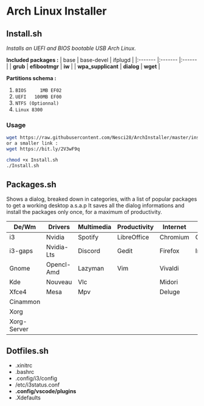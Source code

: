 # Arch Linux Installer

## Install.sh
*Installs an UEFI and BIOS bootable USB Arch Linux.*

__Included packages :__
| base                | base-devel     | ifplugd     |
|:-------             |:-------        |:------      |
| __grub__            | __efibootmgr__ | __iw__      |
| __wpa_supplicant__  | __dialog__     | __wget__    |

__Partitions schema :__
1) `BIOS     1MB EF02`
2) `UEFI   100MB EF00`
3) `NTFS (Optionnal)`
4) `Linux 8300`

### Usage
```bash
wget https://raw.githubusercontent.com/Nesci28/ArchInstaller/master/install.sh
or a smaller link :
wget https://bit.ly/2V3wF9q

chmod +x Install.sh
./Install.sh
```
## Packages.sh
Shows a dialog, breaked down in categories, with a list of popular packages to get a working desktop a.s.a.p
It saves all the dialog informations and install the packages only once, for a maximum of productivity.

| De/Wm         | Drivers    | Multimedia | Productivity  | Internet | Image       | Coding | Other            |
| -----         | -----      | -----      | -----         | -----    | -----       | -----  | -----            |
| i3            | Nvidia     | Spotify    | LibreOffice   | Chromium | Gimp        | VsCode | OpenSSL          |
| i3-gaps       | Nvidia-Lts | Discord    | Gedit         | Firefox  | ImageMagick | Atom   | Gparted          |
| Gnome         | Opencl-Amd | Lazyman    | Vim           | Vivaldi  |             | Npm    | Rxvt-Unicode     |
| Kde           | Nouveau    | Vlc        |               | Midori   |		         | Nodejs | Nm-applet        |
| Xfce4         | Mesa       | Mpv        |               | Deluge   |             |        | Pasystray        |
| Cinammon      |            |            |               |          |             |        | OpenSSH          | 
| Xorg          |            |            |               |          |             |        | Libmicrohttpd    |
| Xorg-Server   |            |            |               |          |             |        | 

## Dotfiles.sh
- .xinitrc
- .bashrc
- .config/i3/config
- /etc/i3status.conf
- __.config/vscode/plugins__
- .Xdefaults